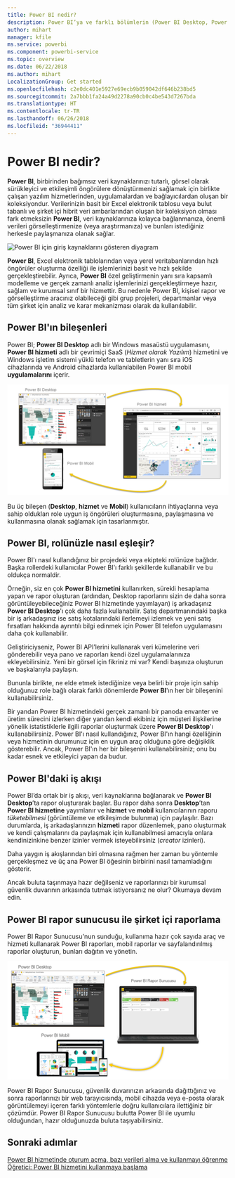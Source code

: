 ```yaml
---
title: Power BI nedir?
description: Power BI’ya ve farklı bölümlerin (Power BI Desktop, Power BI hizmeti, Power BI mobil, Rapor Sunucusu, Power BI Embedded) birbirine uyumuna genel bakış.
author: mihart
manager: kfile
ms.service: powerbi
ms.component: powerbi-service
ms.topic: overview
ms.date: 06/22/2018
ms.author: mihart
LocalizationGroup: Get started
ms.openlocfilehash: c2e0dc401e5927e69ecb9b059042df646b238bd5
ms.sourcegitcommit: 2a7bbb1fa24a49d2278a90cb0c4be543d7267bda
ms.translationtype: HT
ms.contentlocale: tr-TR
ms.lasthandoff: 06/26/2018
ms.locfileid: "36944411"
---
```

# <a name="what-is-power-bi"></a>Power BI nedir?
**Power BI**, birbirinden bağımsız veri kaynaklarınızı tutarlı, görsel olarak sürükleyici ve etkileşimli öngörülere dönüştürmenizi sağlamak için birlikte çalışan yazılım hizmetlerinden, uygulamalardan ve bağlayıcılardan oluşan bir koleksiyondur. Verilerinizin basit bir Excel elektronik tablosu veya bulut tabanlı ve şirket içi hibrit veri ambarlarından oluşan bir koleksiyon olması fark etmeksizin **Power BI**, veri kaynaklarınıza kolayca bağlanmanıza, önemli verileri görselleştirmenize (veya araştırmanıza) ve bunları istediğiniz herkesle paylaşmanıza olanak sağlar.

![Power BI için giriş kaynaklarını gösteren diyagram](media/power-bi-overview/power-bi-input.png)

**Power BI**, Excel elektronik tablolarından veya yerel veritabanlarından hızlı öngörüler oluşturma özelliği ile işlemlerinizi basit ve hızlı şekilde gerçekleştirebilir. Ayrıca, **Power BI** özel geliştirmenin yanı sıra kapsamlı modelleme ve gerçek zamanlı analiz işlemlerinizi gerçekleştirmeye hazır, sağlam ve kurumsal sınıf bir hizmettir. Bu nedenle Power BI, kişisel rapor ve görselleştirme aracınız olabileceği gibi grup projeleri, departmanlar veya tüm şirket için analiz ve karar mekanizması olarak da kullanılabilir.

## <a name="the-parts-of-power-bi"></a>Power BI'ın bileşenleri
Power BI; **Power BI Desktop** adlı bir Windows masaüstü uygulamasını, **Power BI hizmeti** adlı bir çevrimiçi SaaS (*Hizmet olarak Yazılım*) hizmetini ve Windows işletim sistemi yüklü telefon ve tabletlerin yanı sıra iOS cihazlarında ve Android cihazlarda kullanılabilen Power BI mobil **uygulamalarını** içerir.

![Power BI Desktop, hizmet, mobil](media/power-bi-overview/power-bi-blocks.png)

Bu üç bileşen (**Desktop**, **hizmet** ve **Mobil**) kullanıcıların ihtiyaçlarına veya sahip oldukları role uygun iş öngörüleri oluşturmasına, paylaşmasına ve kullanmasına olanak sağlamak için tasarlanmıştır.

## <a name="how-power-bi-matches-your-role"></a>Power BI, rolünüzle nasıl eşleşir?
Power BI'ı nasıl kullandığınız bir projedeki veya ekipteki rolünüze bağlıdır. Başka rollerdeki kullanıcılar Power BI'ı farklı şekillerde kullanabilir ve bu oldukça normaldir.

Örneğin, siz en çok **Power BI hizmetini** kullanırken, sürekli hesaplama yapan ve rapor oluşturan (ardından, Desktop raporlarını sizin de daha sonra görüntüleyebileceğiniz Power BI hizmetinde yayımlayan) iş arkadaşınız **Power BI Desktop**'ı çok daha fazla kullanabilir. Satış departmanındaki başka bir iş arkadaşınız ise satış kotalarındaki ilerlemeyi izlemek ve yeni satış fırsatları hakkında ayrıntılı bilgi edinmek için Power BI telefon uygulamasını daha çok kullanabilir.

Geliştiriciyseniz, Power BI API’lerini kullanarak veri kümelerine veri gönderebilir veya pano ve raporları kendi özel uygulamalarınıza ekleyebilirsiniz. Yeni bir görsel için fikriniz mi var? Kendi başınıza oluşturun ve başkalarıyla paylaşın.  

Bununla birlikte, ne elde etmek istediğinize veya belirli bir proje için sahip olduğunuz role bağlı olarak farklı dönemlerde **Power BI**'ın her bir bileşenini kullanabilirsiniz.

Bir yandan Power BI hizmetindeki gerçek zamanlı bir panoda envanter ve üretim sürecini izlerken diğer yandan kendi ekibiniz için müşteri ilişkilerine yönelik istatistiklerle ilgili raporlar oluşturmak üzere **Power BI Desktop**'ı kullanabilirsiniz. Power BI'ı nasıl kullandığınız, Power BI'ın hangi özelliğinin veya hizmetinin durumunuz için en uygun araç olduğuna göre değişiklik gösterebilir. Ancak, Power BI'ın her bir bileşenini kullanabilirsiniz; onu bu kadar esnek ve etkileyici yapan da budur.

## <a name="the-flow-of-work-in-power-bi"></a>Power BI'daki iş akışı
Power BI’da ortak bir iş akışı, veri kaynaklarına bağlanarak ve **Power BI Desktop**’ta rapor oluşturarak başlar. Bu rapor daha sonra **Desktop**’tan **Power BI hizmetine** yayımlanır ve **hizmet** ve **mobil** kullanıcılarının raporu *tüketebilmesi* (görüntüleme ve etkileşimde bulunma) için paylaşılır.
Bazı durumlarda, iş arkadaşlarınızın **hizmeti** rapor düzenlemek, pano oluşturmak ve kendi çalışmalarını da paylaşmak için kullanabilmesi amacıyla onlara kendinizinkine benzer izinler vermek isteyebilirsiniz (*creator* izinleri).

Daha yaygın iş akışlarından biri olmasına rağmen her zaman bu yöntemle gerçekleşmez ve üç ana Power BI öğesinin birbirini nasıl tamamladığını gösterir.

Ancak buluta taşınmaya hazır değilseniz ve raporlarınızı bir kurumsal güvenlik duvarının arkasında tutmak istiyorsanız ne olur?  Okumaya devam edin.

## <a name="on-premises-reporting-with-power-bi-report-server"></a>Power BI rapor sunucusu ile şirket içi raporlama
Power BI Rapor Sunucusu'nun sunduğu, kullanıma hazır çok sayıda araç ve hizmeti kullanarak Power BI raporları, mobil raporlar ve sayfalandırılmış raporlar oluşturun, bunları dağıtın ve yönetin.

![şirket içi diyagramı](media/power-bi-overview/power-bi-report-server2.png)

Power BI Rapor Sunucusu, güvenlik duvarınızın arkasında dağıttığınız ve sonra raporlarınızı bir web tarayıcısında, mobil cihazda veya e-posta olarak görüntülemeyi içeren farklı yöntemlerle doğru kullanıcılara ilettiğiniz bir çözümdür. Power BI Rapor Sunucusu bulutta Power BI ile uyumlu olduğundan, hazır olduğunuzda buluta taşıyabilirsiniz.

## <a name="next-steps"></a>Sonraki adımlar
[Power BI hizmetinde oturum açma, bazı verileri alma ve kullanmayı öğrenme](service-the-new-power-bi-experience.md)   
[Öğretici: Power BI hizmetini kullanmaya başlama](service-get-started.md)
